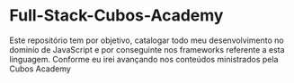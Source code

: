 # Full-Stack-Cubos-Academy
  Este repositório tem por objetivo, catalogar todo meu desenvolvimento no dominío de JavaScript e por conseguinte nos frameworks referente a esta linguagem. Conforme eu irei avançando nos conteúdos ministrados pela Cubos Academy

